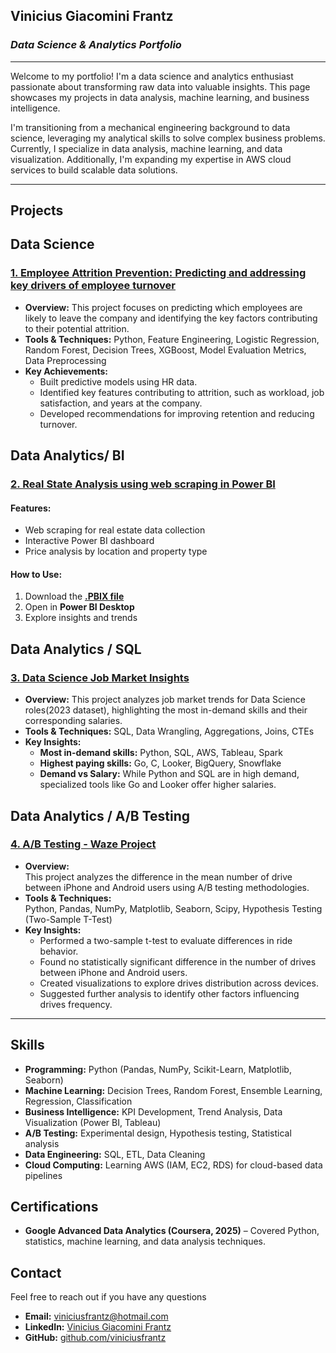 ## **Vinicius Giacomini Frantz** 
### *Data Science & Analytics Portfolio*

---
Welcome to my portfolio! I'm a data science and analytics enthusiast passionate about transforming raw data into valuable insights. This page showcases my projects in data analysis, machine learning, and business intelligence.  

I'm transitioning from a mechanical engineering background to data science, leveraging my analytical skills to solve complex business problems. Currently, I specialize in data analysis, machine learning, and data visualization. Additionally, I'm expanding my expertise in AWS cloud services to build scalable data solutions.  

---

##  **Projects**
## Data Science
### **[1. Employee Attrition Prevention: Predicting and addressing key drivers of employee turnover](https://github.com/viniciusfrantz/data_science/blob/master/hr_emp_sat/HR_project_ML.ipynb)**  
- **Overview:** This project focuses on predicting which employees are likely to leave the company and identifying the key factors contributing to their potential attrition.  
- **Tools & Techniques:** Python, Feature Engineering, Logistic Regression, Random Forest, Decision Trees, XGBoost, Model Evaluation Metrics,  Data Preprocessing  
- **Key Achievements:**
  - Built predictive models using HR data.
  - Identified key features contributing to attrition, such as workload, job satisfaction, and years at the company.
  - Developed recommendations for improving retention and reducing turnover.

## Data Analytics/ BI
### **[2. Real State Analysis using web scraping in Power BI](https://github.com/viniciusfrantz/data_science/blob/master/BI%20-%20visualization/Imoveis_BC_1vs.pbix)**
#### Features:  
- Web scraping for real estate data collection  
- Interactive Power BI dashboard  
- Price analysis by location and property type  

####  How to Use: 
  1. Download the **[.PBIX file](https://github.com/viniciusfrantz/data_science/blob/master/BI%20-%20visualization/Imoveis_BC_1vs.pbix)**  
  2. Open in **Power BI Desktop**  
  3. Explore insights and trends 

## Data Analytics / SQL  
### **[3. Data Science Job Market Insights](https://github.com/viniciusfrantz/SQL_project_data_job_analysis/blob/master/README.md)**  
- **Overview:**
  This project analyzes job market trends for Data Science roles(2023 dataset), highlighting the most in-demand skills and their corresponding salaries.  
- **Tools & Techniques:**
  SQL, Data Wrangling, Aggregations, Joins, CTEs  
- **Key Insights:** 
  - **Most in-demand skills:** Python, SQL, AWS, Tableau, Spark  
  - **Highest paying skills:** Go, C, Looker, BigQuery, Snowflake  
  - **Demand vs Salary:** While Python and SQL are in high demand, specialized tools like Go and Looker offer higher salaries.  

## **Data Analytics / A/B Testing**  
### **[4. A/B Testing - Waze Project](https://github.com/viniciusfrantz/data_science/blob/master/AB%20Test/Waze-AB-test.ipynb)**  
- **Overview:**  
   This project analyzes the difference in the mean number of drive between iPhone and Android users using A/B testing methodologies.  
- **Tools & Techniques:**  
  Python, Pandas, NumPy, Matplotlib, Seaborn, Scipy, Hypothesis Testing (Two-Sample T-Test)
- **Key Insights:**  
  - Performed a two-sample t-test to evaluate differences in ride behavior.
  - Found no statistically significant difference in the number of drives between iPhone and Android users.
  - Created visualizations to explore drives distribution across devices.
  - Suggested further analysis to identify other factors influencing drives frequency.

---
## **Skills**  
- **Programming:** Python (Pandas, NumPy, Scikit-Learn, Matplotlib, Seaborn)  
- **Machine Learning:** Decision Trees, Random Forest, Ensemble Learning, Regression, Classification
- **Business Intelligence:** KPI Development, Trend Analysis, Data Visualization (Power BI, Tableau)  
- **A/B Testing:** Experimental design, Hypothesis testing, Statistical analysis 
- **Data Engineering:** SQL, ETL, Data Cleaning  
- **Cloud Computing:** Learning AWS (IAM, EC2, RDS) for cloud-based data pipelines


## **Certifications**  
- **Google Advanced Data Analytics (Coursera, 2025)** – Covered Python, statistics, machine learning, and data analysis techniques.
  
## **Contact**  
Feel free to reach out if you have any questions

- **Email:** viniciusfrantz@hotmail.com  
- **LinkedIn:** [Vinicius Giacomini Frantz](https://www.linkedin.com/in/viniciusgiacominifrantz/)  
- **GitHub:** [github.com/viniciusfrantz](https://github.com/viniciusfrantz/data_science)  
